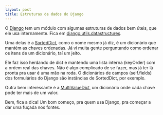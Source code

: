 ```yaml
---
layout: post
title: Estruturas de dados do Django
---
```


O <a href="http://djangoproject.com/">Django</a> tem um módulo com algumas estruturas de dados bem úteis, que ele usa internamente. Fica em <a href="http://code.djangoproject.com/browser/django/trunk/django/utils/datastructures.py">django.utils.datastructures</a>.

Uma delas é a <a href="http://code.djangoproject.com/browser/django/trunk/django/utils/datastructures.py#L53">SortedDict</a>, como o nome mesmo já diz, é um dicionário que mantém as chaves ordenadas. Já vi muita gente perguntando como ordenar os itens de um dicionário, taí um jeito. 

Ele faz isso herdando de dict e mantendo uma lista interna (keyOrder) com a ordem real das chaves. Não é algo complicado de se fazer, mas já ter lá pronta pra usar é uma mão na roda. O dicionários de campos (self.fields) dos formulários do Django são instâncias de SortedDict, por exemplo.

Outra bem interessante é a <a href="http://code.djangoproject.com/browser/django/trunk/django/utils/datastructures.py#L170">MultiValueDict</a>, um dicionário onde cada chave pode ter mais de um valor. 	

Bem, fica a dica! Um bom começo, pra quem usa Django, pra começar a dar uma fuçada nos fontes.